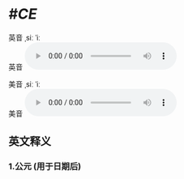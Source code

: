 # ***\#CE*** 
英音 ˌsiː ˈiː  
英音
<audio src="./media/CE1_AAC.aac" controls="controls"></audio>

美音 ˌsiː ˈiː  
美音
<audio src="./media/CE2_AAC.aac" controls="controls"></audio>



  

英文释义
---
### 1.**公元 (用于日期后)**  



